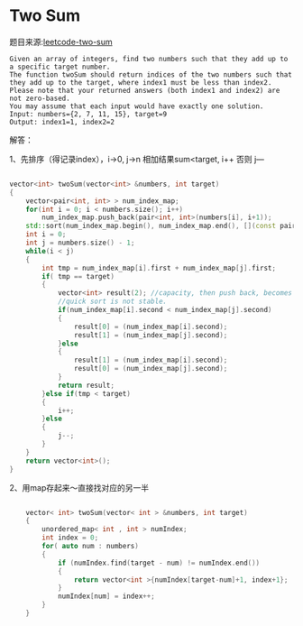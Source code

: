# Two Sum


题目来源:[leetcode-two-sum](https://oj.leetcode.com/problems/two-sum/)

>
	Given an array of integers, find two numbers such that they add up to a specific target number.
	The function twoSum should return indices of the two numbers such that they add up to the target, where index1 must be less than index2. Please note that your returned answers (both index1 and index2) are not zero-based.
	You may assume that each input would have exactly one solution.
	Input: numbers={2, 7, 11, 15}, target=9
	Output: index1=1, index2=2


解答：

1、先排序（得记录index），i->0, j->n 相加结果sum<target, i++ 否则 j—

```cpp

vector<int> twoSum(vector<int> &numbers, int target)
{ 
    vector<pair<int, int> > num_index_map;
    for(int i = 0; i < numbers.size(); i++)
        num_index_map.push_back(pair<int, int>(numbers[i], i+1));
    std::sort(num_index_map.begin(), num_index_map.end(), [](const pair<int,int> &a, const pair<int,int> &b){return a.first < b.first;} );
    int i = 0;
    int j = numbers.size() - 1;
    while(i < j)
    {
        int tmp = num_index_map[i].first + num_index_map[j].first;
        if( tmp == target)
        {
            vector<int> result(2); //capacity, then push back, becomes 3
            //quick sort is not stable.
            if(num_index_map[i].second < num_index_map[j].second)
            {
                result[0] = (num_index_map[i].second);
                result[1] = (num_index_map[j].second);
            }else
            {
                result[1] = (num_index_map[i].second);
                result[0] = (num_index_map[j].second);
            }
            return result;
        }else if(tmp < target)
        {
            i++;
        }else
        {
            j--;
        }
    }
    return vector<int>();
}
```

2、用map存起来～直接找对应的另一半
	
```cpp

	vector< int> twoSum(vector< int > &numbers, int target)
	{
	    unordered_map< int , int > numIndex;
	    int index = 0;
	    for( auto num : numbers)
	    {
	        if (numIndex.find(target - num) != numIndex.end())
	        {
	            return vector<int >{numIndex[target-num]+1, index+1};
	        }
	        numIndex[num] = index++;
	    }
	}
```

